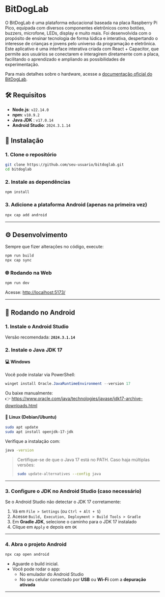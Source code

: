 
# BitDogLab

O BitDogLab é uma plataforma educacional baseada na placa Raspberry Pi Pico, equipada com diversos componentes eletrônicos como botões, buzzers, microfone, LEDs, display e muito mais. Foi desenvolvida com o propósito de ensinar tecnologia de forma lúdica e interativa, despertando o interesse de crianças e jovens pelo universo da programação e eletrônica.
Este aplicativo é uma interface interativa criada com React + Capacitor, que permite aos usuários se conectarem e interagirem diretamente com a placa, facilitando o aprendizado e ampliando as possibilidades de experimentação.

Para mais detalhes sobre o hardware, acesse a [documentação oficial do BitDogLab](https://github.com/bitdoglab/bitdoglab).



## 🛠️ Requisitos

- **Node.js**: `v22.14.0`  
- **npm**: `v10.9.2`  
- **Java JDK** : `v17.0.14`
- **Android Studio**: `2024.3.1.14`

## 🚀 Instalação

### 1. Clone o repositório

```bash
git clone https://github.com/seu-usuario/bitdoglab.git
cd bitdoglab
```

### 2. Instale as dependências

```bash
npm install
```

### 3. Adicione a plataforma Android (apenas na primeira vez)

```bash
npx cap add android
```

---

## ⚙️ Desenvolvimento

Sempre que fizer alterações no código, execute:

```bash
npm run build
npx cap sync
```

### 🌐 Rodando na Web

```bash
npm run dev
```

Acesse: [http://localhost:5173/](http://localhost:5173/)

---

## 📱 Rodando no Android

### 1. Instale o Android Studio

Versão recomendada: **`2024.3.1.14`**

### 2. Instale o Java JDK 17

#### 💻 Windows

Você pode instalar via PowerShell:

```powershell
winget install Oracle.JavaRuntimeEnvironment --version 17
```

Ou baixe manualmente:  
👉 https://www.oracle.com/java/technologies/javase/jdk17-archive-downloads.html

#### 🐧 Linux (Debian/Ubuntu)

```bash
sudo apt update
sudo apt install openjdk-17-jdk
```

Verifique a instalação com:

```bash
java -version
```

> Certifique-se de que o Java 17 está no PATH. Caso haja múltiplas versões:
>
> ```bash
> sudo update-alternatives --config java
> ```

---

### 3. Configure o JDK no Android Studio (caso necessário)

Se o Android Studio não detectar o JDK 17 corretamente:

1. Vá em `File > Settings` (ou `Ctrl + Alt + S`)
2. Acesse `Build, Execution, Deployment > Build Tools > Gradle`
3. Em **Gradle JDK**, selecione o caminho para o JDK 17 instalado
4. Clique em `Apply` e depois em `OK`

---

### 4. Abra o projeto Android

```bash
npx cap open android
```

- Aguarde o build inicial.
- Você pode rodar o app:
  - No emulador do Android Studio
  - No seu celular conectado por **USB** ou **Wi-Fi** com a **depuração ativada**

---
